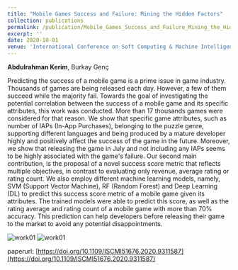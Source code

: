 ```yaml
---
title: "Mobile Games Success and Failure: Mining the Hidden Factors"
collection: publications
permalink: /publication/Mobile_Games_Success_and_Failure_Mining_the_Hidden_Factors_ISCMI_2020
excerpt: ''
date: 2020-10-01
venue: 'International Conference on Soft Computing & Machine Intelligence (ISCMI)'
---
```

**Abdulrahman Kerim**, Burkay Genç

<p align= "justify">

Predicting the success of a mobile game is a prime issue in game industry. Thousands of games are being released each day.
However, a few of them succeed while the majority fail. Towards the goal of investigating the potential correlation between
the success of a mobile game and its specific attributes, this work was conducted. More than 17 thousands games were considered
for that reason. We show that specific game attributes, such as number of IAPs (In-App Purchases), belonging to the puzzle genre,
supporting different languages and being produced by a mature developer highly and positively affect the success of the game in the
future. Moreover, we show that releasing the game in July and not including any IAPs seems to be highly associated with the game's
failure. Our second main contribution, is the proposal of a novel success score metric that reflects multiple objectives, in contrast
to evaluating only revenue, average rating or rating count. We also employ different machine learning models, namely, 
SVM (Support Vector Machine), RF (Random Forest) and Deep Learning (DL) to predict this success score metric of a mobile
game given its attributes. The trained models were able to predict this score, as well as the rating average and rating count
of a mobile game with more than 70% accuracy. This prediction can help developers before releasing their game to the market to
avoid any potential disappointments.
</p>

![work01](https://github.com/A-Kerim/me/blob/a5b1c694deb76eb7c1c765754d10e2f9eba3f1e8/images/Qualitative_Results_BMVC2022.png?raw=true)
![work01](https://github.com/A-Kerim/me/blob/a5b1c694deb76eb7c1c765754d10e2f9eba3f1e8/images/Qualitative_Results_BMVC2022.png?raw=true)

paperurl: [https://doi.org/10.1109/ISCMI51676.2020.9311587](https://doi.org/10.1109/ISCMI51676.2020.9311587)

